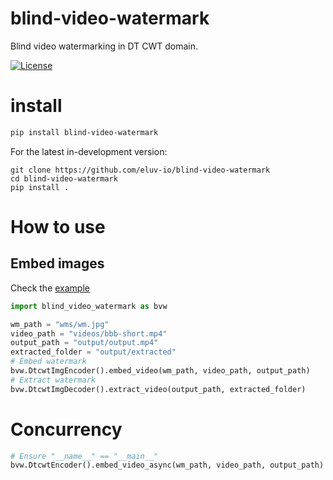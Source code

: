 # blind-video-watermark
Blind video watermarking in DT CWT domain.

[![License](https://img.shields.io/badge/license-MIT-green)](https://github.com/eluv-io/blind-video-watermark/LICENSE)

# install
```bash
pip install blind-video-watermark
```
For the latest in-development version:
```bach
git clone https://github.com/eluv-io/blind-video-watermark
cd blind-video-watermark
pip install .
```

# How to use
## Embed images
Check the [example](examples/example_dtcwt_img.py)
```python
import blind_video_watermark as bvw

wm_path = "wms/wm.jpg"
video_path = "videos/bbb-short.mp4"
output_path = "output/output.mp4"
extracted_folder = "output/extracted"
# Embed watermark
bvw.DtcwtImgEncoder().embed_video(wm_path, video_path, output_path)
# Extract watermark
bvw.DtcwtImgDecoder().extract_video(output_path, extracted_folder)
```
# Concurrency
```python
# Ensure "__name__" == "__main__"
bvw.DtcwtEncoder().embed_video_async(wm_path, video_path, output_path)
```
